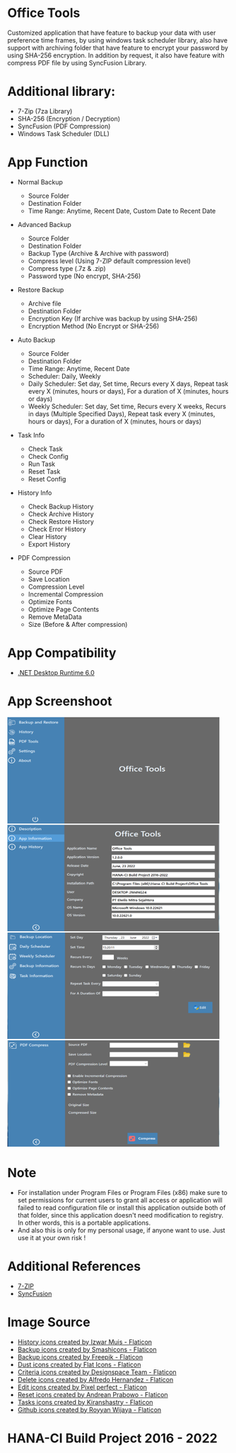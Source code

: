 # Office Tools
Customized application that have feature to backup your data with user preference time frames, by using windows task scheduler library, also have support with archiving folder that have feature to encrypt your password by using SHA-256 encryption. In addition by request, it also have feature with compress PDF file by using SyncFusion Library.

# Additional library:
- 7-Zip (7za Library)
- SHA-256 (Encryption / Decryption)
- SyncFusion (PDF Compression)
- Windows Task Scheduler (DLL)

# App Function
- Normal Backup
  * Source Folder
  * Destination Folder
  * Time Range: Anytime, Recent Date, Custom Date to Recent Date

- Advanced Backup
  * Source Folder
  * Destination Folder
  * Backup Type (Archive & Archive with password)
  * Compress level (Using 7-ZIP default compression level)
  * Compress type (.7z & .zip)
  * Password type (No encrypt, SHA-256)

- Restore Backup
  * Archive file
  * Destination Folder
  * Encryption Key (If archive was backup by using SHA-256)
  * Encryption Method (No Encrypt or SHA-256)
  
- Auto Backup
  * Source Folder
  * Destination Folder
  * Time Range: Anytime, Recent Date
  * Scheduler: Daily, Weekly
  * Daily Scheduler: Set day, Set time, Recurs every X days, Repeat task every X (minutes, hours or days), For a duration of X (minutes, hours or days)
  * Weekly Scheduler: Set day, Set time, Recurs every X weeks, Recurs in days (Multiple Specified Days), Repeat task every X (minutes, hours or days), For a duration of X (minutes, hours or days)
 
- Task Info
  * Check Task
  * Check Config
  * Run Task
  * Reset Task
  * Reset Config
 
- History Info
  * Check Backup History
  * Check Archive History
  * Check Restore History
  * Check Error History
  * Clear History
  * Export History
  
- PDF Compression
  * Source PDF
  * Save Location
  * Compression Level
  * Incremental Compression
  * Optimize Fonts
  * Optimize Page Contents
  * Remove MetaData
  * Size (Before & After compression)

# App Compatibility
- [.NET Desktop Runtime 6.0](https://dotnet.microsoft.com/en-us/download/dotnet/6.0)

# App Screenshoot
<p align="left">
<img width="480" height="240" src="https://raw.githubusercontent.com/Nicklas373/Office-Tools/main/Office%20Tools/Screenshots/Home.png">&nbsp;&nbsp;&nbsp;
<img width="480" height="240" src="https://raw.githubusercontent.com/Nicklas373/Office-Tools/main/Office%20Tools/Screenshots/App_information.png">&nbsp;&nbsp;&nbsp;
<img width="480" height="240" src="https://raw.githubusercontent.com/Nicklas373/Office-Tools/main/Office%20Tools/Screenshots/Weekly_scheduler.png">&nbsp;&nbsp;&nbsp;
<img width="480" height="240" src="https://raw.githubusercontent.com/Nicklas373/Office-Tools/main/Office%20Tools/Screenshots/PDF_Compress.png">&nbsp;&nbsp;&nbsp;
</p>

# Note
- For installation under Program Files or Program Files (x86) make sure to set permissions for current users to grant all access
  or application will failed to read configuration file or install this application outside both of that folder, since this application
  doesn't need modification to registry. In other words, this is a portable applications.
- And also this is only for my personal usage, if anyone want to use. Just use it at your own risk !

# Additional References
- [7-ZIP](https://www.7-zip.org/)
- [SyncFusion](https://www.syncfusion.com/)

# Image Source
- <a href="https://www.flaticon.com/free-icons/history" title="history icons">History icons created by Izwar Muis - Flaticon</a>
- <a href="https://www.flaticon.com/free-icons/backup" title="backup icons">Backup icons created by Smashicons - Flaticon</a>
- <a href="https://www.flaticon.com/free-icons/backup" title="backup icons">Backup icons created by Freepik - Flaticon</a>
- <a href="https://www.flaticon.com/free-icons/dust" title="dust icons">Dust icons created by Flat Icons - Flaticon</a>
- <a href="https://www.flaticon.com/free-icons/criteria" title="criteria icons">Criteria icons created by Designspace Team - Flaticon</a>
- <a href="https://www.flaticon.com/free-icons/delete" title="delete icons">Delete icons created by Alfredo Hernandez - Flaticon</a>
- <a href="https://www.flaticon.com/free-icons/edit" title="edit icons">Edit icons created by Pixel perfect - Flaticon</a>
- <a href="https://www.flaticon.com/free-icons/reset" title="reset icons">Reset icons created by Andrean Prabowo - Flaticon</a>
- <a href="https://www.flaticon.com/free-icons/tasks" title="tasks icons">Tasks icons created by Kiranshastry - Flaticon</a>
- <a href="https://www.flaticon.com/free-icons/github" title="github icons">Github icons created by Royyan Wijaya - Flaticon</a>

# HANA-CI Build Project 2016 - 2022
